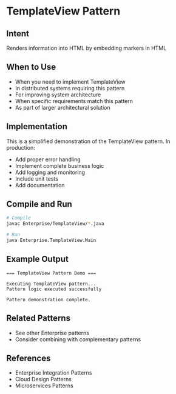 # TemplateView Pattern

## Intent
Renders information into HTML by embedding markers in HTML

## When to Use
- When you need to implement TemplateView
- In distributed systems requiring this pattern
- For improving system architecture
- When specific requirements match this pattern
- As part of larger architectural solution

## Implementation
This is a simplified demonstration of the TemplateView pattern. In production:
- Add proper error handling
- Implement complete business logic
- Add logging and monitoring
- Include unit tests
- Add documentation

## Compile and Run
```bash
# Compile
javac Enterprise/TemplateView/*.java

# Run
java Enterprise.TemplateView.Main
```

## Example Output
```
=== TemplateView Pattern Demo ===

Executing TemplateView pattern...
Pattern logic executed successfully

Pattern demonstration complete.
```

## Related Patterns
- See other Enterprise patterns
- Consider combining with complementary patterns

## References
- Enterprise Integration Patterns
- Cloud Design Patterns
- Microservices Patterns
